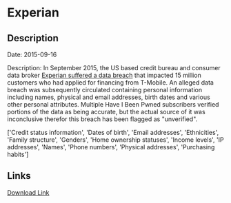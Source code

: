 # Experian

## Description

Date: 2015-09-16

Description:
In September 2015, the US based credit bureau and consumer data broker <a href="http://krebsonsecurity.com/2015/10/experian-breach-affects-15-million-consumers/" target="_blank" rel="noopener">Experian suffered a data breach</a> that impacted 15 million customers who had applied for financing from T-Mobile. An alleged data breach was subsequently circulated containing personal information including names, physical and email addresses, birth dates and various other personal attributes. Multiple Have I Been Pwned subscribers verified portions of the data as being accurate, but the actual source of it was inconclusive therefor this breach has been flagged as &quot;unverified&quot;.


['Credit status information', 'Dates of birth', 'Email addresses', 'Ethnicities', 'Family structure', 'Genders', 'Home ownership statuses', 'Income levels', 'IP addresses', 'Names', 'Phone numbers', 'Physical addresses', 'Purchasing habits']

## Links

[Download Link](https://link-to.net/1229997/45.65724454041165/dynamic/?r=aHR0cHM6Ly93d3cubWVkaWFmaXJlLmNvbS92aWV3LzlsdVZLMWoxOFpZQWtySS9leHBlcmlhbi5jb20vZmlsZQ==)